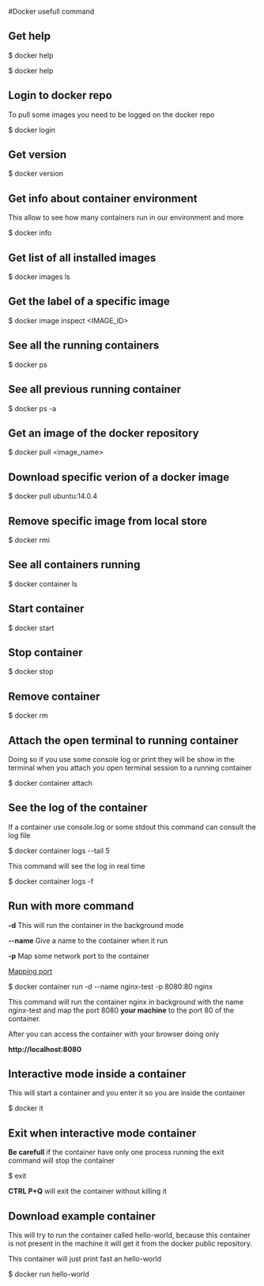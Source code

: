#Docker usefull command

## Get help

$ docker help

$ docker <command> help

## Login to docker repo

To pull some images you need
to be logged on the docker repo

$ docker login

## Get version

$ docker version

## Get info about container environment

This allow to see how many containers run
in our environment and more

$ docker info

## Get list of all installed images

$ docker images ls

## Get the label of a specific image 

$ docker image inspect <IMAGE_ID>

## See all the running containers

$ docker ps

## See all previous running container

$ docker ps -a

## Get an image of the docker repository

$ docker pull <image_name>

## Download specific verion of a docker image

$ docker pull ubuntu:14.0.4

## Remove specific image from local store

$ docker rmi <imageid>

## See all containers running

$ docker container ls

## Start container

$ docker start <container>

## Stop container

$ docker stop <container>

## Remove container

$ docker rm <container>

## Attach the open terminal to running container

Doing so if you use some console log or print 
they will be show in the terminal when you attach
you open terminal session to a running container

$ docker container attach <runningContainerName>

## See the log of the container

If a container use console.log or some stdout 
this command can consult the log file

$ docker container logs --tail 5 <runningContainerName>

This command will see the log in real time

$ docker container logs -f <runningContainerName>

## Run with more command

**-d** This will run the container in the background mode

**--name** Give a name to the container when it run

**-p** Map some network port to the container

[Mapping port](https://firebasestorage.googleapis.com/v0/b/pictures-dc7c3.appspot.com/o/dockerimg1.png?alt=media&token=dc6e550a-2c87-4ad0-ab3e-eee0826d7bc3)

$ docker container run -d --name nginx-test -p 8080:80 nginx

This command will run the container nginx in background with the
name nginx-test and map the port 8080 **your machine** to the port
80 of the container.

After you can access the container with your browser doing only

**http://localhost:8080**

## Interactive mode inside a container

This will start a container and you enter it 
so you are inside the container

$ docker it <image>

## Exit when interactive mode container

**Be carefull** if the container have only one
process running the exit command will stop the container

$ exit 

**CTRL P+Q** will exit the container without killing it


## Download example container 

This will try to run the container called
hello-world, because this container is not
present in the machine it will get it from
the docker public repository.

This container will just print fast an hello-world

$ docker run hello-world


